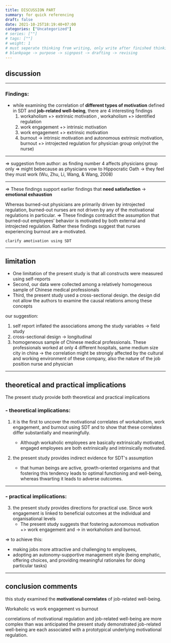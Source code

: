 ```yaml
---
title: DISCUSSION PART
summary: for quick referencing
draft: false
date: 2021-10-25T18:19:40+07:00
categories: ["Uncategorized"]
# series: [""]
# tags: [""]
# weight: 1
# must seperate thinking from writing, only write after finished thinking
# blankpage -> purpose -> signpost -> drafting -> revising
---
```


## discussion

---

### Findings:

- while examining the correlation of **different types of motivation** defined in SDT and **job-related well-being**, there are 4 interesting findings
  1. workaholism +> extrinsic motivation , workaholism +> identified regulation
  2. work engagement +> intrinsic motivation
  3. work engagement +> extrinsic motivation
  4. burnout -> intrinsic motivation and autonomous extrinsic motivation, burnout +> introjected regulation for physician group only(not the nurse)

---

=> suggestion from author: as finding number 4 affects physicians group only
=> might bebecause as physicians vow to Hippocratic Oath -> they feel they must work (Wu, Zhu, Li, Wang, & Wang, 2008)

---

=> These findings support earlier findings that **need satisfaction** -> **emotional exhaustion**

Whereas burned-out physicians are primarily driven by introjected regulation, burned-out nurses are not driven by any of the motivational regulations in particular.
=> These findings contradict the assumption that burned-out employees’ behavior is motivated by both external and introjected regulation.
Rather these findings suggest that nurses experiencing burnout are a-motivated.

```
clarify amotivation using SDT
```

---

## limitation

- One limitation of the present study is that all constructs were measured using self-reports
- Second, our data were collected among a relatively homogeneous sample of Chinese medical professionals
- Third, the present study used a cross-sectional design. the design did not allow the authors to examine the causal relations among these concepts

our suggestion:

1. self report inflated the associations among the study variables -> field study
2. cross-sectional design -> longitudinal
3. homogeneous sample of Chinese medical professionals. These professionals worked at only 4 different hospitals, same medium size city in china -> the correlation might be strongly affected by the cultural and working environment of these company, also the nature of the job position nurse and physician

---

## theoretical and practical implications

The present study provide both theoretical and practical implications

### - theoretical implications:

1. it is the first to uncover the motivational correlates of workaholism, work engagement, and burnout using SDT and to show that these correlates differ substantially and meaningfully.

   - Although workaholic employees are basically extrinsically motivated, engaged employees are both extrinsically and intrinsically motivated.

2. the present study provides indirect evidence for SDT's assumption

   - that human beings are active, growth-oriented organisms and that fostering this tendency leads to optimal functioning and well-being, whereas thwarting it leads to adverse outcomes.

---

### - practical impliications:

3. the present study provides directions for practical use. Since work engagement is linked to beneficial outcomes at the individual and organisational levels
   - The present study suggests that fostering autonomous motivation +> work engagement and -> in workaholism and burnout.

=> to achieve this:

- making jobs more attractive and challenging to employees,
- adopting an autonomy-supportive management style (being emphatic, offering choices, and providing meaningful rationales for doing particular tasks)

---

## conclusion comments

this study examined the **motivational correlates** of job-related well-being.

Workaholic vs work engagement vs burnout

correlations of motivational regulation and job-related well-being are more complex than was anticipated
the present study demonstrated job-related well-being are each associated with a prototypical underlying motivational regulation.

